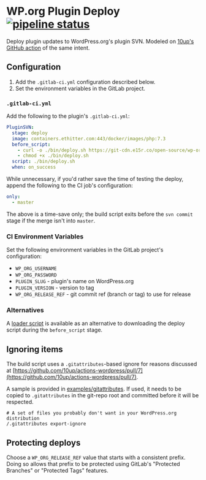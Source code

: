 # WP.org Plugin Deploy [![pipeline status](https://git.ethitter.com/open-source/wp-org-plugin-deploy/badges/master/pipeline.svg)](https://git.ethitter.com/open-source/wp-org-plugin-deploy/commits/master)

Deploy plugin updates to WordPress.org's plugin SVN. Modeled on [10up's GitHub action](https://github.com/10up/actions-wordpress/blob/598b1572d5024340f09d7efc083a65ebff3bcdef/dotorg-plugin-deploy/entrypoint.sh) of the same intent.

## Configuration

1. Add the `.gitlab-ci.yml` configuration described below.
1. Set the environment variables in the GitLab project.

### `.gitlab-ci.yml`

Add the following to the plugin's `.gitlab-ci.yml`:

```yaml
PluginSVN:
  stage: deploy
  image: containers.ethitter.com:443/docker/images/php:7.3
  before_script:
    - curl -o ./bin/deploy.sh https://git-cdn.e15r.co/open-source/wp-org-plugin-deploy/raw/master/scripts/deploy.sh
    - chmod +x ./bin/deploy.sh
  script: ./bin/deploy.sh
  when: on_success
```

While unnecessary, if you'd rather save the time of testing the deploy, append the following to the CI job's configuration:

```yaml
only:
  - master
```

The above is a time-save only; the build script exits before the `svn commit` stage if the merge isn't into `master`. 

### CI Environment Variables

Set the following environment variables in the GitLab project's configuration:

* `WP_ORG_USERNAME`
* `WP_ORG_PASSWORD`
* `PLUGIN_SLUG` - plugin's name on WordPress.org
* `PLUGIN_VERSION` - version to tag
* `WP_ORG_RELEASE_REF` - git commit ref (branch or tag) to use for release 

### Alternatives

A [loader script](./scripts/loader.sh) is available as an alternative to downloading the deploy script during the `before_script` stage.

## Ignoring items

The build script uses a `.gitattributes`-based ignore for reasons discussed at [https://github.com/10up/actions-wordpress/pull/7](https://github.com/10up/actions-wordpress/pull/7).

A sample is provided in [examples/gitattributes](./examples/gitattributes). If used, it needs to be copied to `.gitattributes` in the git-repo root and committed before it will be respected.

```
# A set of files you probably don't want in your WordPress.org distribution
/.gitattributes export-ignore
```

## Protecting deploys

Choose a `WP_ORG_RELEASE_REF` value that starts with a consistent prefix. Doing so allows that prefix to be protected using GitLab's "Protected Branches" or "Protected Tags" features.
